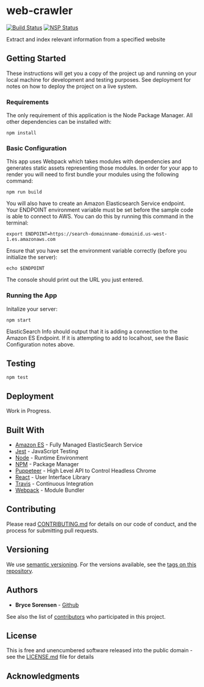 # web-crawler
[![Build Status](https://travis-ci.org/brycessorensen/web-crawler.svg?branch=master)](https://travis-ci.org/brycessorensen/web-crawler) [![NSP Status](https://nodesecurity.io/orgs/web-crawler/projects/83fb104e-43d6-4e7d-afe1-d6137e6c9604/badge)](https://nodesecurity.io/orgs/web-crawler/projects/83fb104e-43d6-4e7d-afe1-d6137e6c9604)


Extract and index relevant information from a specified website

## Getting Started

These instructions will get you a copy of the project up and running on your local machine for development and testing purposes. See deployment for notes on how to deploy the project on a live system.

### Requirements

The only requirement of this application is the Node Package Manager. All other dependencies can be installed with:

```
npm install
```

### Basic Configuration

This app uses Webpack which takes modules with dependencies and generates static assets representing those modules. In order for your app to render you will need to first bundle your modules using the following command:

```
npm run build
```

You will also have to create an Amazon Elasticsearch Service endpoint. Your ENDPOINT environment variable must be set before the sample code is able to connect to AWS. You can do this by running this command in the terminal:

```
export ENDPOINT=https://search-domainname-domainid.us-west-1.es.amazonaws.com
```

Ensure that you have set the environment variable correctly (before you initialize the server):

```
echo $ENDPOINT
```

The console should print out the URL you just entered. 

### Running the App

Initalize your server:

```
npm start
```

ElasticSearch Info should output that it is adding a connection to the Amazon ES Endpoint. If it is attempting to add to localhost, see the Basic Configuration notes above.

## Testing

```
npm test
```

## Deployment

Work in Progress.

## Built With

* [Amazon ES](https://aws.amazon.com/elasticsearch-service/) - Fully Managed ElasticSearch Service
* [Jest](https://facebook.github.io/jest/) - JavaScript Testing
* [Node](https://nodejs.org/en/) - Runtime Environment
* [NPM](https://www.npmjs.com/) - Package Manager
* [Puppeteer](https://developers.google.com/web/tools/puppeteer/) - High Level API to Control Headless Chrome
* [React](https://reactjs.org/) - User Interface Library
* [Travis](https://travis-ci.org/) - Continuous Integration
* [Webpack](https://webpack.js.org/) - Module Bundler

## Contributing

Please read [CONTRIBUTING.md](CONTRIBUTING.md) for details on our code of conduct, and the process for submitting pull requests.

## Versioning

We use [semantic versioning](http://semver.org/). For the versions available, see the [tags on this repository](https://github.com/brycessorensen/web-crawler/tags). 

## Authors

* **Bryce Sorensen** - [Github](https://github.com/brycessorensen)

See also the list of [contributors](https://github.com/brycessorensen/web-crawler/contributors) who participated in this project.

## License

This is free and unencumbered software released into the public domain - see the [LICENSE.md](LICENSE.md) file for details

## Acknowledgments

